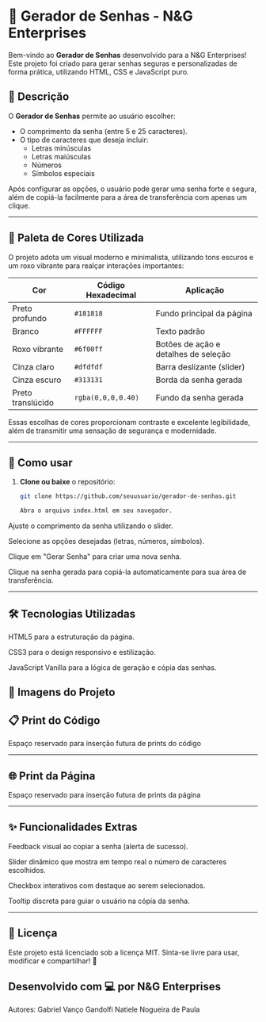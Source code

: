 # 🔐 Gerador de Senhas - N&G Enterprises

Bem-vindo ao **Gerador de Senhas** desenvolvido para a N&G Enterprises!  
Este projeto foi criado para gerar senhas seguras e personalizadas de forma prática, utilizando HTML, CSS e JavaScript puro.

## 📄 Descrição

O **Gerador de Senhas** permite ao usuário escolher:
- O comprimento da senha (entre 5 e 25 caracteres).
- O tipo de caracteres que deseja incluir:
  - Letras minúsculas
  - Letras maiúsculas
  - Números
  - Símbolos especiais

Após configurar as opções, o usuário pode gerar uma senha forte e segura, além de copiá-la facilmente para a área de transferência com apenas um clique.

---

## 🎨 Paleta de Cores Utilizada

O projeto adota um visual moderno e minimalista, utilizando tons escuros e um roxo vibrante para realçar interações importantes:

| Cor              | Código Hexadecimal | Aplicação                          |
|------------------|---------------------|------------------------------------|
| Preto profundo   | `#181818`            | Fundo principal da página         |
| Branco           | `#FFFFFF`            | Texto padrão                      |
| Roxo vibrante    | `#6f00ff`            | Botões de ação e detalhes de seleção |
| Cinza claro      | `#dfdfdf`            | Barra deslizante (slider)          |
| Cinza escuro     | `#313131`            | Borda da senha gerada              |
| Preto translúcido| `rgba(0,0,0,0.40)`   | Fundo da senha gerada              |

Essas escolhas de cores proporcionam contraste e excelente legibilidade, além de transmitir uma sensação de segurança e modernidade.

---

## 🚀 Como usar

1. **Clone ou baixe** o repositório:
   ```bash
   git clone https://github.com/seuusuario/gerador-de-senhas.git

   Abra o arquivo index.html em seu navegador.

Ajuste o comprimento da senha utilizando o slider.

Selecione as opções desejadas (letras, números, símbolos).

Clique em "Gerar Senha" para criar uma nova senha.

Clique na senha gerada para copiá-la automaticamente para sua área de transferência.

---

## 🛠️ Tecnologias Utilizadas
HTML5 para a estruturação da página.

CSS3 para o design responsivo e estilização.

JavaScript Vanilla para a lógica de geração e cópia das senhas.

## 📸 Imagens do Projeto
## 📋 Print do Código
Espaço reservado para inserção futura de prints do código

---
## 🌐 Print da Página
Espaço reservado para inserção futura de prints da página

---

## ✨ Funcionalidades Extras
Feedback visual ao copiar a senha (alerta de sucesso).

Slider dinâmico que mostra em tempo real o número de caracteres escolhidos.

Checkbox interativos com destaque ao serem selecionados.

Tooltip discreta para guiar o usuário na cópia da senha.

---

## 📜 Licença
Este projeto está licenciado sob a licença MIT.
Sinta-se livre para usar, modificar e compartilhar! 🚀

Desenvolvido com 💻 por N&G Enterprises
---
Autores: 
Gabriel Vanço Gandolfi
Natiele Nogueira de Paula
